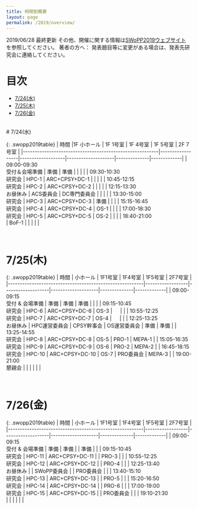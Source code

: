 ```yaml
---
title: 時間割概要
layout: page
permalink: /2019/overview/
---
```


2019/06/28 最終更新
その他、開催に関する情報は[SWoPP2019ウェブサイト](https://sites.google.com/site/swoppweb/swopp2019/) を参照してください。
著者の方へ： 発表題目等に変更がある場合は、発表先研究会に連絡してください。

# 目次

- [7/24(水)](#724水)
- [7/25(木)](#725木)
- [7/26(金)](#726金)




<br/>
# 7/24(水)

{: .swopp2019table}
| 時間                                                    |1F  小ホール      | 1F 1号室          | 1F 4号室           | 1F 5号室     | 2F 7号室    | 
|---------------------------------------------------------|------------------|-------------------|--------------------|--------------|-------------|
| 09:00-09:30<br/>受付＆会場準備                          | 準備             | 準備              |                    |              |             |
| 09:30-10:30<br/>研究会                                  | HPC-1            | ARC+CPSY+DC-1     |                    |              |             |
| 10:45-12:15<br/>研究会                                  | HPC-2            | ARC+CPSY+DC-2     |                    |              |             |
| 12:15-13:30<br/>お昼休み                                | ACS委員会        | DC専門委員会      |                    |              |             |
| 13:30-15:00<br/>研究会                                  | HPC-3            | ARC+CPSY+DC-3     | 準備               |              |             |
| 15:15-16:45<br/>研究会                                  | HPC-4            | ARC+CPSY+DC-4     | OS-1               |              |             |
| 17:00-18:30<br/>研究会                                  | HPC-5            | ARC+CPSY+DC-5     | OS-2               |              |             |
| 18:40-21:00<br/>                                        | BoF-1            |                   |                    |              |             |

<br/>

# 7/25(木)

{: .swopp2019table}
| 時間                                                    | 小ホール         | 1F1号室           | 1F4号室            | 1F5号室      | 2F7号室     | 
|---------------------------------------------------------|------------------|-------------------|--------------------|--------------|-------------|
| 09:00-09:15<br/>受付 & 会場準備                         | 準備             | 準備              | 準備               |              |             |
| 09:15-10:45<br/>研究会                                  | HPC-6            | ARC+CPSY+DC-6     | OS-3               | 　           |             |
| 10:55-12:25<br/>研究会                                  | HPC-7            | ARC+CPSY+DC-7     | OS-4               |   　         |             |
| 12:25-13:25<br/>お昼休み                                | HPC運営委員会    | CPSY幹事会        | OS運営委員会       | 準備         | 準備        |
| 13:25-14:55<br/>研究会                                  | HPC-8            | ARC+CPSY+DC-8     | OS-5               | PRO-1        | MEPA-1      |
| 15:05-16:35<br/>研究会                                  | HPC-9            | ARC+CPSY+DC-9     | OS-6               | PRO-2        | MEPA-2      |
| 16:45-18:15<br/>研究会                                  | HPC-10           | ARC+CPSY+DC-10    | OS-7               | PRO委員会    | MEPA-3      |
| 19:00-21:00<br/>懇親会                                  |                  |                   |                    |              |             |

<br/>

# 7/26(金)

{: .swopp2019table}
| 時間                                                    | 小ホール         | 1F1号室           | 1F4号室            | 1F5号室      | 2F7号室     | 
|---------------------------------------------------------|------------------|-------------------|--------------------|--------------|-------------|
| 09:00-09:15<br/>受付 & 会場準備                         | 準備             | 準備              |                    | 準備         |             |
| 09:15-10:45<br/>研究会                                  | HPC-11           | ARC+CPSY+DC-11    |                    | PRO-3        |             |
| 10:55-12:25<br/>研究会                                  | HPC-12           | ARC+CPSY+DC-12    |                    | PRO-4        |             |
| 12:25-13:40<br/>お昼休み                                |                  | SWoPP委員会       |                    | PRO委員会    |             |
| 13:40-15:10<br/>研究会                                  | HPC-13           | ARC+CPSY+DC-13    |                    | PRO-5        |             |
| 15:20-16:50<br/>研究会                                  | HPC-14           | ARC+CPSY+DC-14    |                    | PRO-6        |             |
| 17:00-19:00<br/>研究会                                  | HPC-15           | ARC+CPSY+DC-15    |                    | PRO委員会    |             |
| 19:10-21:30<br/>                                        |                  |                   |                    |              |             |
